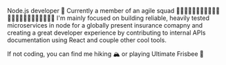 Node.js developer 🤖
Currently a member of an agile squad 🧕🦸🏿‍♀️🤖👨🏼‍🔬👨🏻‍🚀🕵🏿‍♂️👩🏾‍🎓👩🏻‍💻👩🏽‍🎨 
I'm mainly focused on building reliable, heavily tested microservices in node for a globally present insurance comapny and creating a great developer experience by contributing to internal APIs documentation using React and couple other cool tools.

If not coding, you can find me hiking 🏔 or playing Ultimate Frisbee 🥏 
